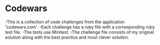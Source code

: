 # Codewars

-This is a collection of code challenges from the application 'codewars.com'. 
-Each challenge has a ruby file with a corresponding ruby test file. 
-The tests use Minitest. 
-The challenge file consists of my original solution along with the best practice and most clever solution. 
